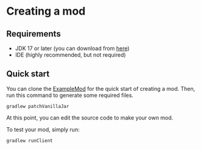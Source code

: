 # Creating a mod

## Requirements
- JDK 17 or later (you can download from [here](https://adoptium.net/))
- IDE (highly recommended, but not required)

## Quick start
You can clone the [ExampleMod](https://github.com/BlueberryMC/ExampleMod) for the quick start of creating a mod.
Then, run this command to generate some required files.
```
gradlew patchVanillaJar
```

At this point, you can edit the source code to make your own mod.

To test your mod, simply run:
```
gradlew runClient
```
